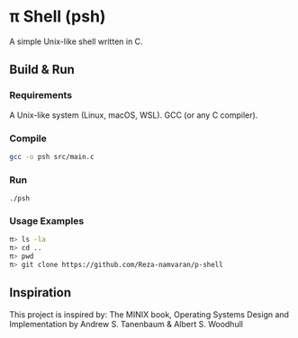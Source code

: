 # π Shell (psh)
A simple Unix-like shell written in C.

## Build & Run
### Requirements

A Unix-like system (Linux, macOS, WSL).
GCC (or any C compiler).

### Compile
```bash
gcc -o psh src/main.c
```

### Run
```
./psh
```

### Usage Examples
```bash
π> ls -la
π> cd ..
π> pwd
π> git clone https://github.com/Reza-namvaran/p-shell
```
## Inspiration
This project is inspired by: The MINIX book, Operating Systems Design and Implementation by Andrew S. Tanenbaum & Albert S. Woodhull
